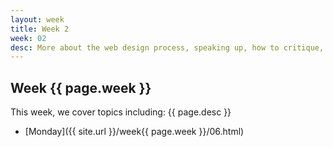 ```yaml
---
layout: week
title: Week 2
week: 02
desc: More about the web design process, speaking up, how to critique, advanced HTML and CSS, dealing with images, working with local and remote files, Github basics and repositories, version control, and Sass.
---
```


## Week {{ page.week }}
This week, we cover topics including: {{ page.desc }}

* [Monday]({{ site.url }}/week{{ page.week }}/06.html)

<!-- * [Tuesday]({{ site.url }}/week{{ page.week }}/07.html)
* [Wednesday]({{ site.url }}/week{{ page.week }}/08.html)
* [Thursday]({{ site.url }}/week{{ page.week }}/09.html)
* [Friday]({{ site.url }}/week{{ page.week }}/10.html) -->


